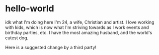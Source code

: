# hello-world
idk what I'm doing here
I'm 24, a wife, Christian and artist. I love working with kids, which is now what I'm striving towards as I work events and birthday parties, etc. I have the most amazing husband, and the world's cutest dog. 

Here is a suggested change by a third party!

